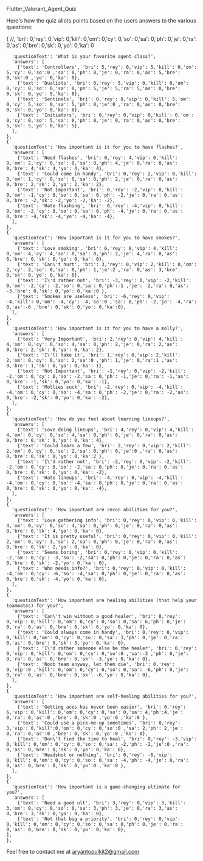 Flutter_Valorant_Agent_Quiz

Here's how the quiz allots points based on the users answers to the various questions:

{
      //, 'bri': 0,'rey': 0,'vip': 0,'kill': 0,'om': 0,'cy': 0,'so': 0,'sa': 0,'ph': 0,'je': 0,'ra': 0,'as': 0,'bre': 0,'sk': 0,'yo': 0,'ka': 0

      'questionText': 'What is your favorite agent class?',
      'answers': [
        {'text': 'Controllers', 'bri': 5,'rey': 0,'vip': 5,'kill': 0,'om': 5,'cy': 0,'so':0 ,'sa': 0,'ph': 0,'je': 0,'ra': 0,'as': 5,'bre': 0,'sk':0 ,'yo': 0,'ka': 0},
        {'text': 'Dualists', 'bri': 0,'rey': 5,'vip': 0,'kill': 0,'om': 0,'cy': 0,'so': 0,'sa': 0,'ph': 5,'je': 5,'ra': 5,'as': 0,'bre': 0,'sk': 0,'yo': 5,'ka': 0},
        {'text': 'Sentinels', 'bri': 0,'rey': 0,'vip': 0,'kill': 5,'om': 0,'cy': 5,'so': 0,'sa': 5,'ph': 0,'je':0 ,'ra': 0,'as': 0,'bre': 0,'sk': 0,'yo': 0,'ka': 0},
        {'text': 'Initiators', 'bri': 0,'rey': 0,'vip': 0,'kill': 0,'om': 0,'cy': 0,'so': 5,'sa': 0,'ph': 0,'je': 0,'ra': 0,'as': 0,'bre': 5,'sk': 5,'yo': 0,'ka': 5},
      ],
    },
    {
      'questionText': 'How important is it for you to have flashes?',
      'answers': [
        {'text': 'Need flashes', 'bri': 0,'rey': 4,'vip': 0,'kill': 0,'om': 2,'cy': 0,'so': 0,'sa': 0,'ph': 4,'je': 0,'ra': 0,'as': 0,'bre': 4,'sk': 4,'yo': 4,'ka': 4},
        {'text': 'Could come in handy', 'bri': 0,'rey': 2,'vip': 0,'kill': 0,'om': 1,'cy': 0,'so': 0,'sa': 0,'ph': 2,'je': 0,'ra': 0,'as': 0,'bre': 2,'sk': 2,'yo': 2,'ka': 2},
        {'text': 'Not Important', 'bri': 0,'rey': -2,'vip': 0,'kill': 0,'om': -1,'cy': 0,'so': 0,'sa': 0,'ph': -2,'je': 0,'ra': 0,'as': 0,'bre': -2,'sk': -2,'yo': -2,'ka': -2},
        {'text': 'Hate flashing', 'bri': 0,'rey': -4,'vip': 0,'kill': 0,'om': -2,'cy': 0,'so': 0,'sa': 0,'ph': -4,'je': 0,'ra': 0,'as': 0,'bre': -4,'sk': -4,'yo': -4,'ka': -4},
      ],
    },
    {
      'questionText': 'How important is it for you to have smokes?',
      'answers': [
        {'text': 'Love smoking', 'bri': 6,'rey': 0,'vip': 4,'kill': 0,'om': 4,'cy': 4,'so': 0,'sa': 0,'ph': 2,'je': 4,'ra': 0,'as': 6,'bre': 0,'sk': 0,'yo': 0,'ka': 0},
        {'text': 'Can\'t hurt', 'bri': 3,'rey': 0,'vip': 2,'kill': 0,'om': 2,'cy': 2,'so': 0,'sa': 0,'ph': 1,'je':2 ,'ra': 0,'as': 3,'bre': 0,'sk': 0,'yo': 0,'ka': 0},
        {'text': 'I\'d rather not', 'bri': -3,'rey': 0,'vip': -2,'kill': 0,'om': -2,'cy': -2,'so': 0,'sa': 0,'ph':-1 ,'je': -2,'ra': 0,'as': -3,'bre': 0,'sk': 0,'yo': 0,'ka':0 },
        {'text': 'Smokes are useless', 'bri': -6,'rey': 0,'vip': -4,'kill': 0,'om': -4,'cy': -4,'so':0 ,'sa': 0,'ph': -2,'je': -4,'ra': 0,'as':-6 ,'bre': 0,'sk': 0,'yo': 0,'ka':0},
      ],
    },
    {
      'questionText': 'How important is it for you to have a molly?',
      'answers': [
        {'text': 'Very Important', 'bri': 2,'rey': 0,'vip': 4,'kill': 4,'om': 0,'cy': 0,'so': 4,'sa': 0,'ph': 2,'je': 0,'ra': 2,'as': 0,'bre': 2,'sk': 0,'yo': 0,'ka': 2},
        {'text': 'I\'ll take it', 'bri': 1,'rey': 0,'vip': 2,'kill': 2,'om': 0,'cy': 0,'so': 2,'sa':0 ,'ph': 1,'je': 0,'ra':1 ,'as': 0,'bre': 1,'sk': 0,'yo': 0,'ka': 1},
        {'text': 'Not Important', 'bri': -1,'rey': 0,'vip': -2,'kill': -2,'om': 0,'cy': 0,'so': -2,'sa': 0,'ph': -1,'je': 0,'ra': -1,'as': 0,'bre': -1,'sk': 0,'yo': 0,'ka': -1},
        {'text': 'Mollies suck', 'bri': -2,'rey': 0,'vip': -4,'kill': -4,'om': 0,'cy': 0,'so': -4,'sa': 0,'ph': -2,'je': 0,'ra': -2,'as': 0,'bre': -2,'sk': 0,'yo': 0,'ka': -2},
      ],
    },
    {
      'questionText': 'How do you feel about learning lineups?',
      'answers': [
        {'text': 'Love doing lineups', 'bri': 4,'rey': 0,'vip': 4,'kill': 4,'om': 0,'cy': 0,'so': 4,'sa': 0,'ph': 0,'je': 0,'ra': 0,'as': 0,'bre': 0,'sk': 0,'yo': 0,'ka': 4},
        {'text': 'Could learn a few', 'bri': 2,'rey': 0,'vip': 2,'kill': 2,'om': 0,'cy': 0,'so': 2,'sa': 0,'ph': 0,'je':0 ,'ra': 0,'as': 0,'bre': 0,'sk': 0,'yo': 0,'ka':2 },
        {'text': 'I\'d rather not', 'bri': -2,'rey': 0,'vip': -2,'kill': -2,'om': 0,'cy': 0,'so': -2,'sa': 0,'ph': 0,'je': 0,'ra': 0,'as': 0,'bre': 0,'sk': 0,'yo': 0,'ka': -2},
        {'text': 'Hate lineups', 'bri': -4,'rey': 0,'vip': -4,'kill': -4,'om': 0,'cy': 0,'so': -4,'sa': 0,'ph': 0,'je': 0,'ra': 0,'as': 0,'bre': 0,'sk': 0,'yo': 0,'ka': -4},
      ],
    },
    {
      'questionText': 'How important are recon abilities for you?',
      'answers': [
        {'text': 'Love gathering info', 'bri': 0,'rey': 0,'vip': 0,'kill': 4,'om': 0,'cy': 6,'so': 4,'sa': 0,'ph': 0,'je': 0,'ra': 0,'as': 0,'bre': 0,'sk': 4,'yo': 0,'ka': 0},
        {'text': 'It is pretty useful', 'bri': 0,'rey': 0,'vip': 0,'kill': 2,'om': 0,'cy': 3,'so': 2,'sa': 0,'ph': 0,'je': 0,'ra': 0,'as': 0,'bre': 0,'sk': 2,'yo': 0,'ka': 0},
        {'text': 'Seems boring', 'bri': 0,'rey': 0,'vip': 0,'kill': -2,'om': 0,'cy': -3,'so': -2,'sa': 0,'ph': 0,'je': 0,'ra': 0,'as': 0,'bre': 0,'sk': -2,'yo': 0,'ka': 0},
        {'text': 'Who needs info?', 'bri': 0,'rey': 0,'vip': 0,'kill': -4,'om': 0,'cy': -6,'so': -4,'sa': 0,'ph': 0,'je': 0,'ra': 0,'as': 0,'bre': 0,'sk': -4,'yo': 0,'ka': 0},
      ],
    },
    {
      'questionText': 'How important are healing abilities (that help your teammates) for you?',
      'answers': [
        {'text': 'Can\'t win without a good healer', 'bri': 0,'rey': 0,'vip': 0,'kill': 0,'om': 0,'cy': 0,'so': 0,'sa': 6,'ph': 0,'je': 0,'ra': 0,'as': 0,'bre': 0,'sk': 6,'yo': 0,'ka': 0},
        {'text': 'Could always come in handy', 'bri': 0,'rey': 0,'vip': 0,'kill': 0,'om': 0,'cy': 0,'so': 0,'sa': 3,'ph': 0,'je': 0,'ra': 0,'as': 0,'bre': 0,'sk': 3,'yo': 0,'ka': 0},
        {'text': 'I\'d rather someone else be the healer', 'bri': 0,'rey': 0,'vip': 0,'kill': 0,'om': 0,'cy': 0,'so':0 ,'sa':-3 ,'ph': 0,'je': 0,'ra': 0,'as': 0,'bre': 0,'sk': -3,'yo': 0,'ka': 0},
        {'text': 'Noob team anyway, let them die', 'bri': 0,'rey': 0,'vip':0 ,'kill': 0,'om': 0,'cy': 0,'so': 0,'sa': -6,'ph': 0,'je': 0,'ra': 0,'as': 0,'bre': 0,'sk': -6,'yo': 0,'ka': 0},
      ],
    },
    {
      'questionText': 'How important are self-healing abilities for you?',
      'answers': [
        {'text': 'Getting aces has never been easier', 'bri': 0,'rey': 6,'vip': 0,'kill': 0,'om': 0,'cy': 0,'so': 0,'sa': 4,'ph':4,'je': 0,'ra': 0,'as':0 ,'bre': 0,'sk':0 ,'yo':0 ,'ka':0 },
        {'text': 'Could use a pick-me-up sometimes', 'bri': 0,'rey': 3,'vip': 0,'kill':0,'om': 0,'cy': 0,'so':0 ,'sa': 2,'ph': 2,'je': 0,'ra': 0,'as':0 ,'bre': 0,'sk': 0,'yo':0 ,'ka': 0},
        {'text': 'Don\'t find the time to heal', 'bri': 0,'rey': -3,'vip': 0,'kill': 0,'om': 0,'cy': 0,'so': 0,'sa': -2,'ph': -2,'je':0 ,'ra': 0,'as': 0,'bre': 0,'sk': 0,'yo': 0,'ka': 0},
        {'text': 'Headshot or nothing', 'bri': 0,'rey': -6,'vip': 0,'kill': 0,'om': 0,'cy': 0,'so': 0,'sa': -4,'ph': -4,'je': 0,'ra': 0,'as': 0,'bre': 0,'sk': 0,'yo':0 ,'ka':0 },
      ],
    },
    {
      'questionText': 'How important is a game-changing ultimate for you?',
      'answers': [
        {'text': 'Need a good ult', 'bri': 3,'rey': 0,'vip': 3,'kill': 3,'om': 0,'cy': 0,'so': 0,'sa': 3,'ph': 3,'je': 0,'ra': 3,'as': 0,'bre': 3,'sk': 0,'yo': 0,'ka': 0},
        {'text': 'Not that big a priority', 'bri': 0,'rey': 0,'vip': 0,'kill': 0,'om': 0,'cy': 0,'so': 0,'sa': 0,'ph': 0,'je': 0,'ra': 0,'as': 0,'bre': 0,'sk': 0,'yo': 0,'ka': 0},
    ],
    },
    
 Feel free to contact me at aryantopulkit2@gmail.com
